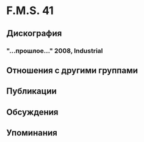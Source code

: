 # F.M.S. 41



## Дискография

### "...прошлое..." 2008, Industrial




## Отношения с другими группами


## Публикации


## Обсуждения


## Упоминания

